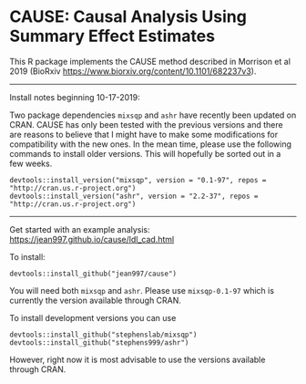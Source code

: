 CAUSE: Causal Analysis Using Summary Effect Estimates
======

This R package implements the CAUSE method described in Morrison et al 2019 (BioRxiv https://www.biorxiv.org/content/10.1101/682237v3).

_________________________________________
Install notes beginning 10-17-2019:

Two package dependencies `mixsqp` and `ashr` have recently been updated on CRAN. CAUSE has only been tested with the previous versions and there are reasons to believe that I might have to make some modifications for compatibility with the new ones. In the mean time, please use the following commands to install older versions. This will hopefully be sorted out in a few weeks.
```{r}
devtools::install_version("mixsqp", version = "0.1-97", repos = "http://cran.us.r-project.org")
devtools::install_version("ashr", version = "2.2-37", repos = "http://cran.us.r-project.org")
```
_________________________________________

Get started with an example analysis: https://jean997.github.io/cause/ldl_cad.html


To install:
```{r}
devtools::install_github("jean997/cause")
```
 You will need both `mixsqp` and `ashr`. Please use `mixsqp-0.1-97` which is currently the version available through CRAN. 
 

To install development versions you can use 
 
```{r, eval=FALSE}
devtools::install_github("stephenslab/mixsqp")
devtools::install_github("stephens999/ashr")
```

However, right now it is most advisable to use the versions available through CRAN.
